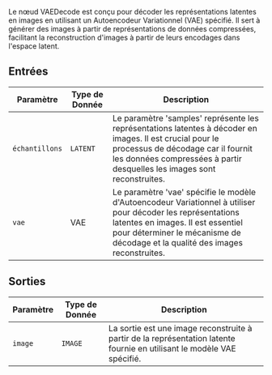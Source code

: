 
Le nœud VAEDecode est conçu pour décoder les représentations latentes en images en utilisant un Autoencodeur Variationnel (VAE) spécifié. Il sert à générer des images à partir de représentations de données compressées, facilitant la reconstruction d'images à partir de leurs encodages dans l'espace latent.

## Entrées

| Paramètre | Type de Donnée | Description |
|-----------|-------------|-------------|
| `échantillons` | `LATENT`    | Le paramètre 'samples' représente les représentations latentes à décoder en images. Il est crucial pour le processus de décodage car il fournit les données compressées à partir desquelles les images sont reconstruites. |
| `vae`     | VAE       | Le paramètre 'vae' spécifie le modèle d'Autoencodeur Variationnel à utiliser pour décoder les représentations latentes en images. Il est essentiel pour déterminer le mécanisme de décodage et la qualité des images reconstruites. |

## Sorties

| Paramètre | Type de Donnée | Description |
|-----------|-------------|-------------|
| `image`   | `IMAGE`     | La sortie est une image reconstruite à partir de la représentation latente fournie en utilisant le modèle VAE spécifié. |
